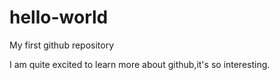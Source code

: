 # hello-world
My first github repository 

I am quite excited to learn more about github,it's so interesting.
